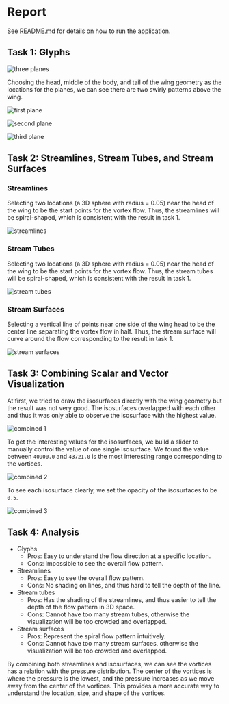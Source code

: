 # Report

See [README.md](./README.md) for details on how to run the application.

## Task 1: Glyphs

![three planes](./assets/report/three-planes.png)

Choosing the head, middle of the body, and tail of the wing geometry as the
locations for the planes, we can see there are two swirly patterns above the
wing.

![first plane](./assets/report/first-plane.png)

![second plane](./assets/report/second-plane.png)

![third plane](./assets/report/third-plane.png)

## Task 2: Streamlines, Stream Tubes, and Stream Surfaces

### Streamlines

Selecting two locations (a 3D sphere with radius = 0.05) near the head of the
wing to be the start points for the vortex flow. Thus, the streamlines will be
spiral-shaped, which is consistent with the result in task 1.

![streamlines](./assets/report/streamlines.png)

### Stream Tubes

Selecting two locations (a 3D sphere with radius = 0.05) near the head of the
wing to be the start points for the vortex flow. Thus, the stream tubes will be
spiral-shaped, which is consistent with the result in task 1.

![stream tubes](./assets/report/streamtubes.png)

### Stream Surfaces

Selecting a vertical line of points near one side of the wing head to be the
center line separating the vortex flow in half. Thus, the stream surface will
curve around the flow corresponding to the result in task 1.

![stream surfaces](./assets/report/streamsurfaces.png)

## Task 3: Combining Scalar and Vector Visualization

At first, we tried to draw the isosurfaces directly with the wing geometry but
the result was not very good. The isosurfaces overlapped with each other and
thus it was only able to observe the isosurface with the highest value.

![combined 1](./assets/report/combined-1.png)

To get the interesting values for the isosurfaces, we build a slider to manually
control the value of one single isosurface. We found the value between `40900.0`
and `43721.0` is the most interesting range corresponding to the vortices.

![combined 2](./assets/report/combined-2.png)

To see each isosurface clearly, we set the opacity of the isosurfaces to be
`0.5`.

![combined 3](./assets/report/combined-3.png)

## Task 4: Analysis

- Glyphs
  - Pros: Easy to understand the flow direction at a specific location.
  - Cons: Impossible to see the overall flow pattern.
- Streamlines
  - Pros: Easy to see the overall flow pattern.
  - Cons: No shading on lines, and thus hard to tell the depth of the line.
- Stream tubes
  - Pros: Has the shading of the streamlines, and thus easier to tell the depth
    of the flow pattern in 3D space.
  - Cons: Cannot have too many stream tubes, otherwise the visualization will be
    too crowded and overlapped.
- Stream surfaces
  - Pros: Represent the spiral flow pattern intuitively.
  - Cons: Cannot have too many stream surfaces, otherwise the visualization will
    be too crowded and overlapped.

By combining both streamlines and isosurfaces, we can see the vortices has a
relation with the pressure distribution. The center of the vortices is where the
pressure is the lowest, and the pressure increases as we move away from the
center of the vortices. This provides a more accurate way to understand the
location, size, and shape of the vortices.
